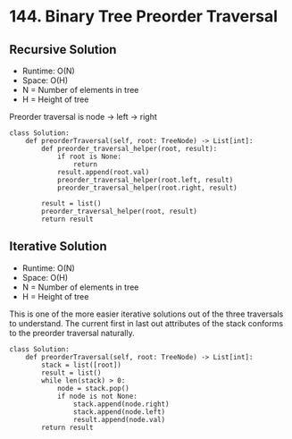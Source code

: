 # 144. Binary Tree Preorder Traversal

## Recursive Solution
- Runtime: O(N)
- Space: O(H)
- N = Number of elements in tree
- H = Height of tree

Preorder traversal is node -> left -> right

```
class Solution:
    def preorderTraversal(self, root: TreeNode) -> List[int]:
        def preorder_traversal_helper(root, result):
            if root is None:
                return
            result.append(root.val)
            preorder_traversal_helper(root.left, result)
            preorder_traversal_helper(root.right, result)
            
        result = list()
        preorder_traversal_helper(root, result)
        return result
```

## Iterative Solution
- Runtime: O(N)
- Space: O(H)
- N = Number of elements in tree
- H = Height of tree

This is one of the more easier iterative solutions out of the three traversals to understand.
The current first in last out attributes of the stack conforms to the preorder traversal naturally.

```
class Solution:
    def preorderTraversal(self, root: TreeNode) -> List[int]:
        stack = list([root])
        result = list()
        while len(stack) > 0:
            node = stack.pop()
            if node is not None:
                stack.append(node.right)
                stack.append(node.left)
                result.append(node.val)
        return result
```
